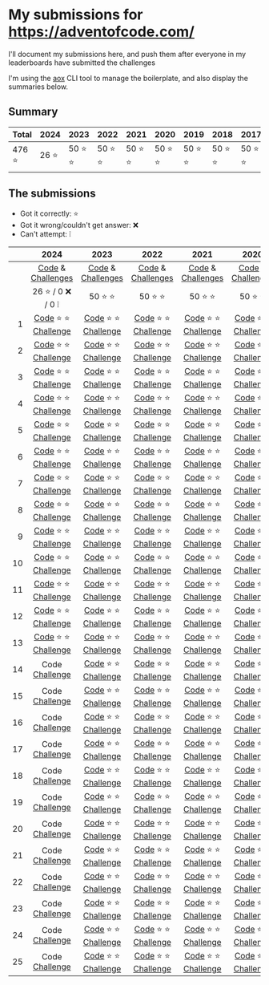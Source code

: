 # My submissions for https://adventofcode.com/

I'll document my submissions here, and push them after everyone in my 
leaderboards have submitted the challenges

I'm using the [aox] CLI tool to manage the boilerplate, and also display the
summaries below.

[aox]: https://github.com/costas-basdekis/aox

## Summary

[//]: # (event-summary-start)

| Total | 2024 | 2023 | 2022 | 2021 | 2020 | 2019 | 2018 | 2017 | 2016 | 2015 |
| --- | --- | --- | --- | --- | --- | --- | --- | --- | --- | --- |
| 476 :star: | 26 :star: | 50 :star: :star: | 50 :star: :star: | 50 :star: :star: | 50 :star: :star: | 50 :star: :star: | 50 :star: :star: | 50 :star: :star: | 50 :star: :star: | 50 :star: :star: |

[//]: # (event-summary-end)

## The submissions

* Got it correctly: :star:
* Got it wrong/couldn't get answer: :x:
* Can't attempt: :grey_exclamation:

[//]: # (submissions-start)

|       | 2024                                                 | 2023                                                 | 2022                                                 | 2021                                                 | 2020                                                 | 2019                                                 | 2018                                                 | 2017                                                 | 2016                                                 | 2015                                                 |
|  ---: | :---:                                                | :---:                                                | :---:                                                | :---:                                                | :---:                                                | :---:                                                | :---:                                                | :---:                                                | :---:                                                | :---:                                                |
|       | [Code][co-24]    &             [Challenges][ch-24]   | [Code][co-23]    &             [Challenges][ch-23]   | [Code][co-22]    &             [Challenges][ch-22]   | [Code][co-21]    &             [Challenges][ch-21]   | [Code][co-20]    &             [Challenges][ch-20]   | [Code][co-19]    &             [Challenges][ch-19]   | [Code][co-18]    &             [Challenges][ch-18]   | [Code][co-17]    &             [Challenges][ch-17]   | [Code][co-16]    &             [Challenges][ch-16]   | [Code][co-15]    &             [Challenges][ch-15]   |
|       | 26 :star: / 0 :x: / 0 :grey_exclamation:             | 50 :star: :star:                                     | 50 :star: :star:                                     | 50 :star: :star:                                     | 50 :star: :star:                                     | 50 :star: :star:                                     | 50 :star: :star:                                     | 50 :star: :star:                                     | 50 :star: :star:                                     | 50 :star: :star:                                     |
|  1    | [Code][co-24-01] :star: :star: [Challenge][ch-24-01] | [Code][co-23-01] :star: :star: [Challenge][ch-23-01] | [Code][co-22-01] :star: :star: [Challenge][ch-22-01] | [Code][co-21-01] :star: :star: [Challenge][ch-21-01] | [Code][co-20-01] :star: :star: [Challenge][ch-20-01] | [Code][co-19-01] :star: :star: [Challenge][ch-19-01] | [Code][co-18-01] :star: :star: [Challenge][ch-18-01] | [Code][co-17-01] :star: :star: [Challenge][ch-17-01] | [Code][co-16-01] :star: :star: [Challenge][ch-16-01] | [Code][co-15-01] :star: :star: [Challenge][ch-15-01] |
|  2    | [Code][co-24-02] :star: :star: [Challenge][ch-24-02] | [Code][co-23-02] :star: :star: [Challenge][ch-23-02] | [Code][co-22-02] :star: :star: [Challenge][ch-22-02] | [Code][co-21-02] :star: :star: [Challenge][ch-21-02] | [Code][co-20-02] :star: :star: [Challenge][ch-20-02] | [Code][co-19-02] :star: :star: [Challenge][ch-19-02] | [Code][co-18-02] :star: :star: [Challenge][ch-18-02] | [Code][co-17-02] :star: :star: [Challenge][ch-17-02] | [Code][co-16-02] :star: :star: [Challenge][ch-16-02] | [Code][co-15-02] :star: :star: [Challenge][ch-15-02] |
|  3    | [Code][co-24-03] :star: :star: [Challenge][ch-24-03] | [Code][co-23-03] :star: :star: [Challenge][ch-23-03] | [Code][co-22-03] :star: :star: [Challenge][ch-22-03] | [Code][co-21-03] :star: :star: [Challenge][ch-21-03] | [Code][co-20-03] :star: :star: [Challenge][ch-20-03] | [Code][co-19-03] :star: :star: [Challenge][ch-19-03] | [Code][co-18-03] :star: :star: [Challenge][ch-18-03] | [Code][co-17-03] :star: :star: [Challenge][ch-17-03] | [Code][co-16-03] :star: :star: [Challenge][ch-16-03] | [Code][co-15-03] :star: :star: [Challenge][ch-15-03] |
|  4    | [Code][co-24-04] :star: :star: [Challenge][ch-24-04] | [Code][co-23-04] :star: :star: [Challenge][ch-23-04] | [Code][co-22-04] :star: :star: [Challenge][ch-22-04] | [Code][co-21-04] :star: :star: [Challenge][ch-21-04] | [Code][co-20-04] :star: :star: [Challenge][ch-20-04] | [Code][co-19-04] :star: :star: [Challenge][ch-19-04] | [Code][co-18-04] :star: :star: [Challenge][ch-18-04] | [Code][co-17-04] :star: :star: [Challenge][ch-17-04] | [Code][co-16-04] :star: :star: [Challenge][ch-16-04] | [Code][co-15-04] :star: :star: [Challenge][ch-15-04] |
|  5    | [Code][co-24-05] :star: :star: [Challenge][ch-24-05] | [Code][co-23-05] :star: :star: [Challenge][ch-23-05] | [Code][co-22-05] :star: :star: [Challenge][ch-22-05] | [Code][co-21-05] :star: :star: [Challenge][ch-21-05] | [Code][co-20-05] :star: :star: [Challenge][ch-20-05] | [Code][co-19-05] :star: :star: [Challenge][ch-19-05] | [Code][co-18-05] :star: :star: [Challenge][ch-18-05] | [Code][co-17-05] :star: :star: [Challenge][ch-17-05] | [Code][co-16-05] :star: :star: [Challenge][ch-16-05] | [Code][co-15-05] :star: :star: [Challenge][ch-15-05] |
|  6    | [Code][co-24-06] :star: :star: [Challenge][ch-24-06] | [Code][co-23-06] :star: :star: [Challenge][ch-23-06] | [Code][co-22-06] :star: :star: [Challenge][ch-22-06] | [Code][co-21-06] :star: :star: [Challenge][ch-21-06] | [Code][co-20-06] :star: :star: [Challenge][ch-20-06] | [Code][co-19-06] :star: :star: [Challenge][ch-19-06] | [Code][co-18-06] :star: :star: [Challenge][ch-18-06] | [Code][co-17-06] :star: :star: [Challenge][ch-17-06] | [Code][co-16-06] :star: :star: [Challenge][ch-16-06] | [Code][co-15-06] :star: :star: [Challenge][ch-15-06] |
|  7    | [Code][co-24-07] :star: :star: [Challenge][ch-24-07] | [Code][co-23-07] :star: :star: [Challenge][ch-23-07] | [Code][co-22-07] :star: :star: [Challenge][ch-22-07] | [Code][co-21-07] :star: :star: [Challenge][ch-21-07] | [Code][co-20-07] :star: :star: [Challenge][ch-20-07] | [Code][co-19-07] :star: :star: [Challenge][ch-19-07] | [Code][co-18-07] :star: :star: [Challenge][ch-18-07] | [Code][co-17-07] :star: :star: [Challenge][ch-17-07] | [Code][co-16-07] :star: :star: [Challenge][ch-16-07] | [Code][co-15-07] :star: :star: [Challenge][ch-15-07] |
|  8    | [Code][co-24-08] :star: :star: [Challenge][ch-24-08] | [Code][co-23-08] :star: :star: [Challenge][ch-23-08] | [Code][co-22-08] :star: :star: [Challenge][ch-22-08] | [Code][co-21-08] :star: :star: [Challenge][ch-21-08] | [Code][co-20-08] :star: :star: [Challenge][ch-20-08] | [Code][co-19-08] :star: :star: [Challenge][ch-19-08] | [Code][co-18-08] :star: :star: [Challenge][ch-18-08] | [Code][co-17-08] :star: :star: [Challenge][ch-17-08] | [Code][co-16-08] :star: :star: [Challenge][ch-16-08] | [Code][co-15-08] :star: :star: [Challenge][ch-15-08] |
|  9    | [Code][co-24-09] :star: :star: [Challenge][ch-24-09] | [Code][co-23-09] :star: :star: [Challenge][ch-23-09] | [Code][co-22-09] :star: :star: [Challenge][ch-22-09] | [Code][co-21-09] :star: :star: [Challenge][ch-21-09] | [Code][co-20-09] :star: :star: [Challenge][ch-20-09] | [Code][co-19-09] :star: :star: [Challenge][ch-19-09] | [Code][co-18-09] :star: :star: [Challenge][ch-18-09] | [Code][co-17-09] :star: :star: [Challenge][ch-17-09] | [Code][co-16-09] :star: :star: [Challenge][ch-16-09] | [Code][co-15-09] :star: :star: [Challenge][ch-15-09] |
| 10    | [Code][co-24-10] :star: :star: [Challenge][ch-24-10] | [Code][co-23-10] :star: :star: [Challenge][ch-23-10] | [Code][co-22-10] :star: :star: [Challenge][ch-22-10] | [Code][co-21-10] :star: :star: [Challenge][ch-21-10] | [Code][co-20-10] :star: :star: [Challenge][ch-20-10] | [Code][co-19-10] :star: :star: [Challenge][ch-19-10] | [Code][co-18-10] :star: :star: [Challenge][ch-18-10] | [Code][co-17-10] :star: :star: [Challenge][ch-17-10] | [Code][co-16-10] :star: :star: [Challenge][ch-16-10] | [Code][co-15-10] :star: :star: [Challenge][ch-15-10] |
| 11    | [Code][co-24-11] :star: :star: [Challenge][ch-24-11] | [Code][co-23-11] :star: :star: [Challenge][ch-23-11] | [Code][co-22-11] :star: :star: [Challenge][ch-22-11] | [Code][co-21-11] :star: :star: [Challenge][ch-21-11] | [Code][co-20-11] :star: :star: [Challenge][ch-20-11] | [Code][co-19-11] :star: :star: [Challenge][ch-19-11] | [Code][co-18-11] :star: :star: [Challenge][ch-18-11] | [Code][co-17-11] :star: :star: [Challenge][ch-17-11] | [Code][co-16-11] :star: :star: [Challenge][ch-16-11] | [Code][co-15-11] :star: :star: [Challenge][ch-15-11] |
| 12    | [Code][co-24-12] :star: :star: [Challenge][ch-24-12] | [Code][co-23-12] :star: :star: [Challenge][ch-23-12] | [Code][co-22-12] :star: :star: [Challenge][ch-22-12] | [Code][co-21-12] :star: :star: [Challenge][ch-21-12] | [Code][co-20-12] :star: :star: [Challenge][ch-20-12] | [Code][co-19-12] :star: :star: [Challenge][ch-19-12] | [Code][co-18-12] :star: :star: [Challenge][ch-18-12] | [Code][co-17-12] :star: :star: [Challenge][ch-17-12] | [Code][co-16-12] :star: :star: [Challenge][ch-16-12] | [Code][co-15-12] :star: :star: [Challenge][ch-15-12] |
| 13    | [Code][co-24-13] :star: :star: [Challenge][ch-24-13] | [Code][co-23-13] :star: :star: [Challenge][ch-23-13] | [Code][co-22-13] :star: :star: [Challenge][ch-22-13] | [Code][co-21-13] :star: :star: [Challenge][ch-21-13] | [Code][co-20-13] :star: :star: [Challenge][ch-20-13] | [Code][co-19-13] :star: :star: [Challenge][ch-19-13] | [Code][co-18-13] :star: :star: [Challenge][ch-18-13] | [Code][co-17-13] :star: :star: [Challenge][ch-17-13] | [Code][co-16-13] :star: :star: [Challenge][ch-16-13] | [Code][co-15-13] :star: :star: [Challenge][ch-15-13] |
| 14    | Code                           [Challenge][ch-24-14] | [Code][co-23-14] :star: :star: [Challenge][ch-23-14] | [Code][co-22-14] :star: :star: [Challenge][ch-22-14] | [Code][co-21-14] :star: :star: [Challenge][ch-21-14] | [Code][co-20-14] :star: :star: [Challenge][ch-20-14] | [Code][co-19-14] :star: :star: [Challenge][ch-19-14] | [Code][co-18-14] :star: :star: [Challenge][ch-18-14] | [Code][co-17-14] :star: :star: [Challenge][ch-17-14] | [Code][co-16-14] :star: :star: [Challenge][ch-16-14] | [Code][co-15-14] :star: :star: [Challenge][ch-15-14] |
| 15    | Code                           [Challenge][ch-24-15] | [Code][co-23-15] :star: :star: [Challenge][ch-23-15] | [Code][co-22-15] :star: :star: [Challenge][ch-22-15] | [Code][co-21-15] :star: :star: [Challenge][ch-21-15] | [Code][co-20-15] :star: :star: [Challenge][ch-20-15] | [Code][co-19-15] :star: :star: [Challenge][ch-19-15] | [Code][co-18-15] :star: :star: [Challenge][ch-18-15] | [Code][co-17-15] :star: :star: [Challenge][ch-17-15] | [Code][co-16-15] :star: :star: [Challenge][ch-16-15] | [Code][co-15-15] :star: :star: [Challenge][ch-15-15] |
| 16    | Code                           [Challenge][ch-24-16] | [Code][co-23-16] :star: :star: [Challenge][ch-23-16] | [Code][co-22-16] :star: :star: [Challenge][ch-22-16] | [Code][co-21-16] :star: :star: [Challenge][ch-21-16] | [Code][co-20-16] :star: :star: [Challenge][ch-20-16] | [Code][co-19-16] :star: :star: [Challenge][ch-19-16] | [Code][co-18-16] :star: :star: [Challenge][ch-18-16] | [Code][co-17-16] :star: :star: [Challenge][ch-17-16] | [Code][co-16-16] :star: :star: [Challenge][ch-16-16] | [Code][co-15-16] :star: :star: [Challenge][ch-15-16] |
| 17    | Code                           [Challenge][ch-24-17] | [Code][co-23-17] :star: :star: [Challenge][ch-23-17] | [Code][co-22-17] :star: :star: [Challenge][ch-22-17] | [Code][co-21-17] :star: :star: [Challenge][ch-21-17] | [Code][co-20-17] :star: :star: [Challenge][ch-20-17] | [Code][co-19-17] :star: :star: [Challenge][ch-19-17] | [Code][co-18-17] :star: :star: [Challenge][ch-18-17] | [Code][co-17-17] :star: :star: [Challenge][ch-17-17] | [Code][co-16-17] :star: :star: [Challenge][ch-16-17] | [Code][co-15-17] :star: :star: [Challenge][ch-15-17] |
| 18    | Code                           [Challenge][ch-24-18] | [Code][co-23-18] :star: :star: [Challenge][ch-23-18] | [Code][co-22-18] :star: :star: [Challenge][ch-22-18] | [Code][co-21-18] :star: :star: [Challenge][ch-21-18] | [Code][co-20-18] :star: :star: [Challenge][ch-20-18] | [Code][co-19-18] :star: :star: [Challenge][ch-19-18] | [Code][co-18-18] :star: :star: [Challenge][ch-18-18] | [Code][co-17-18] :star: :star: [Challenge][ch-17-18] | [Code][co-16-18] :star: :star: [Challenge][ch-16-18] | [Code][co-15-18] :star: :star: [Challenge][ch-15-18] |
| 19    | Code                           [Challenge][ch-24-19] | [Code][co-23-19] :star: :star: [Challenge][ch-23-19] | [Code][co-22-19] :star: :star: [Challenge][ch-22-19] | [Code][co-21-19] :star: :star: [Challenge][ch-21-19] | [Code][co-20-19] :star: :star: [Challenge][ch-20-19] | [Code][co-19-19] :star: :star: [Challenge][ch-19-19] | [Code][co-18-19] :star: :star: [Challenge][ch-18-19] | [Code][co-17-19] :star: :star: [Challenge][ch-17-19] | [Code][co-16-19] :star: :star: [Challenge][ch-16-19] | [Code][co-15-19] :star: :star: [Challenge][ch-15-19] |
| 20    | Code                           [Challenge][ch-24-20] | [Code][co-23-20] :star: :star: [Challenge][ch-23-20] | [Code][co-22-20] :star: :star: [Challenge][ch-22-20] | [Code][co-21-20] :star: :star: [Challenge][ch-21-20] | [Code][co-20-20] :star: :star: [Challenge][ch-20-20] | [Code][co-19-20] :star: :star: [Challenge][ch-19-20] | [Code][co-18-20] :star: :star: [Challenge][ch-18-20] | [Code][co-17-20] :star: :star: [Challenge][ch-17-20] | [Code][co-16-20] :star: :star: [Challenge][ch-16-20] | [Code][co-15-20] :star: :star: [Challenge][ch-15-20] |
| 21    | Code                           [Challenge][ch-24-21] | [Code][co-23-21] :star: :star: [Challenge][ch-23-21] | [Code][co-22-21] :star: :star: [Challenge][ch-22-21] | [Code][co-21-21] :star: :star: [Challenge][ch-21-21] | [Code][co-20-21] :star: :star: [Challenge][ch-20-21] | [Code][co-19-21] :star: :star: [Challenge][ch-19-21] | [Code][co-18-21] :star: :star: [Challenge][ch-18-21] | [Code][co-17-21] :star: :star: [Challenge][ch-17-21] | [Code][co-16-21] :star: :star: [Challenge][ch-16-21] | [Code][co-15-21] :star: :star: [Challenge][ch-15-21] |
| 22    | Code                           [Challenge][ch-24-22] | [Code][co-23-22] :star: :star: [Challenge][ch-23-22] | [Code][co-22-22] :star: :star: [Challenge][ch-22-22] | [Code][co-21-22] :star: :star: [Challenge][ch-21-22] | [Code][co-20-22] :star: :star: [Challenge][ch-20-22] | [Code][co-19-22] :star: :star: [Challenge][ch-19-22] | [Code][co-18-22] :star: :star: [Challenge][ch-18-22] | [Code][co-17-22] :star: :star: [Challenge][ch-17-22] | [Code][co-16-22] :star: :star: [Challenge][ch-16-22] | [Code][co-15-22] :star: :star: [Challenge][ch-15-22] |
| 23    | Code                           [Challenge][ch-24-23] | [Code][co-23-23] :star: :star: [Challenge][ch-23-23] | [Code][co-22-23] :star: :star: [Challenge][ch-22-23] | [Code][co-21-23] :star: :star: [Challenge][ch-21-23] | [Code][co-20-23] :star: :star: [Challenge][ch-20-23] | [Code][co-19-23] :star: :star: [Challenge][ch-19-23] | [Code][co-18-23] :star: :star: [Challenge][ch-18-23] | [Code][co-17-23] :star: :star: [Challenge][ch-17-23] | [Code][co-16-23] :star: :star: [Challenge][ch-16-23] | [Code][co-15-23] :star: :star: [Challenge][ch-15-23] |
| 24    | Code                           [Challenge][ch-24-24] | [Code][co-23-24] :star: :star: [Challenge][ch-23-24] | [Code][co-22-24] :star: :star: [Challenge][ch-22-24] | [Code][co-21-24] :star: :star: [Challenge][ch-21-24] | [Code][co-20-24] :star: :star: [Challenge][ch-20-24] | [Code][co-19-24] :star: :star: [Challenge][ch-19-24] | [Code][co-18-24] :star: :star: [Challenge][ch-18-24] | [Code][co-17-24] :star: :star: [Challenge][ch-17-24] | [Code][co-16-24] :star: :star: [Challenge][ch-16-24] | [Code][co-15-24] :star: :star: [Challenge][ch-15-24] |
| 25    | Code                           [Challenge][ch-24-25] | [Code][co-23-25] :star: :star: [Challenge][ch-23-25] | [Code][co-22-25] :star: :star: [Challenge][ch-22-25] | [Code][co-21-25] :star: :star: [Challenge][ch-21-25] | [Code][co-20-25] :star: :star: [Challenge][ch-20-25] | [Code][co-19-25] :star: :star: [Challenge][ch-19-25] | [Code][co-18-25] :star: :star: [Challenge][ch-18-25] | [Code][co-17-25] :star: :star: [Challenge][ch-17-25] | [Code][co-16-25] :star: :star: [Challenge][ch-16-25] | [Code][co-15-25] :star: :star: [Challenge][ch-15-25] |

[ch-24]: https://adventofcode.com/2024
[co-24]: year_2024
[ch-24-01]: https://adventofcode.com/2024/day/1
[co-24-01]: year_2024/day_01
[ch-24-02]: https://adventofcode.com/2024/day/2
[co-24-02]: year_2024/day_02
[ch-24-03]: https://adventofcode.com/2024/day/3
[co-24-03]: year_2024/day_03
[ch-24-04]: https://adventofcode.com/2024/day/4
[co-24-04]: year_2024/day_04
[ch-24-05]: https://adventofcode.com/2024/day/5
[co-24-05]: year_2024/day_05
[ch-24-06]: https://adventofcode.com/2024/day/6
[co-24-06]: year_2024/day_06
[ch-24-07]: https://adventofcode.com/2024/day/7
[co-24-07]: year_2024/day_07
[ch-24-08]: https://adventofcode.com/2024/day/8
[co-24-08]: year_2024/day_08
[ch-24-09]: https://adventofcode.com/2024/day/9
[co-24-09]: year_2024/day_09
[ch-24-10]: https://adventofcode.com/2024/day/10
[co-24-10]: year_2024/day_10
[ch-24-11]: https://adventofcode.com/2024/day/11
[co-24-11]: year_2024/day_11
[ch-24-12]: https://adventofcode.com/2024/day/12
[co-24-12]: year_2024/day_12
[ch-24-13]: https://adventofcode.com/2024/day/13
[co-24-13]: year_2024/day_13
[ch-24-14]: https://adventofcode.com/2024/day/14
[co-24-14]: year_2024/day_14
[ch-24-15]: https://adventofcode.com/2024/day/15
[co-24-15]: year_2024/day_15
[ch-24-16]: https://adventofcode.com/2024/day/16
[co-24-16]: year_2024/day_16
[ch-24-17]: https://adventofcode.com/2024/day/17
[co-24-17]: year_2024/day_17
[ch-24-18]: https://adventofcode.com/2024/day/18
[co-24-18]: year_2024/day_18
[ch-24-19]: https://adventofcode.com/2024/day/19
[co-24-19]: year_2024/day_19
[ch-24-20]: https://adventofcode.com/2024/day/20
[co-24-20]: year_2024/day_20
[ch-24-21]: https://adventofcode.com/2024/day/21
[co-24-21]: year_2024/day_21
[ch-24-22]: https://adventofcode.com/2024/day/22
[co-24-22]: year_2024/day_22
[ch-24-23]: https://adventofcode.com/2024/day/23
[co-24-23]: year_2024/day_23
[ch-24-24]: https://adventofcode.com/2024/day/24
[co-24-24]: year_2024/day_24
[ch-24-25]: https://adventofcode.com/2024/day/25
[co-24-25]: year_2024/day_25

[ch-23]: https://adventofcode.com/2023
[co-23]: year_2023
[ch-23-01]: https://adventofcode.com/2023/day/1
[co-23-01]: year_2023/day_01
[ch-23-02]: https://adventofcode.com/2023/day/2
[co-23-02]: year_2023/day_02
[ch-23-03]: https://adventofcode.com/2023/day/3
[co-23-03]: year_2023/day_03
[ch-23-04]: https://adventofcode.com/2023/day/4
[co-23-04]: year_2023/day_04
[ch-23-05]: https://adventofcode.com/2023/day/5
[co-23-05]: year_2023/day_05
[ch-23-06]: https://adventofcode.com/2023/day/6
[co-23-06]: year_2023/day_06
[ch-23-07]: https://adventofcode.com/2023/day/7
[co-23-07]: year_2023/day_07
[ch-23-08]: https://adventofcode.com/2023/day/8
[co-23-08]: year_2023/day_08
[ch-23-09]: https://adventofcode.com/2023/day/9
[co-23-09]: year_2023/day_09
[ch-23-10]: https://adventofcode.com/2023/day/10
[co-23-10]: year_2023/day_10
[ch-23-11]: https://adventofcode.com/2023/day/11
[co-23-11]: year_2023/day_11
[ch-23-12]: https://adventofcode.com/2023/day/12
[co-23-12]: year_2023/day_12
[ch-23-13]: https://adventofcode.com/2023/day/13
[co-23-13]: year_2023/day_13
[ch-23-14]: https://adventofcode.com/2023/day/14
[co-23-14]: year_2023/day_14
[ch-23-15]: https://adventofcode.com/2023/day/15
[co-23-15]: year_2023/day_15
[ch-23-16]: https://adventofcode.com/2023/day/16
[co-23-16]: year_2023/day_16
[ch-23-17]: https://adventofcode.com/2023/day/17
[co-23-17]: year_2023/day_17
[ch-23-18]: https://adventofcode.com/2023/day/18
[co-23-18]: year_2023/day_18
[ch-23-19]: https://adventofcode.com/2023/day/19
[co-23-19]: year_2023/day_19
[ch-23-20]: https://adventofcode.com/2023/day/20
[co-23-20]: year_2023/day_20
[ch-23-21]: https://adventofcode.com/2023/day/21
[co-23-21]: year_2023/day_21
[ch-23-22]: https://adventofcode.com/2023/day/22
[co-23-22]: year_2023/day_22
[ch-23-23]: https://adventofcode.com/2023/day/23
[co-23-23]: year_2023/day_23
[ch-23-24]: https://adventofcode.com/2023/day/24
[co-23-24]: year_2023/day_24
[ch-23-25]: https://adventofcode.com/2023/day/25
[co-23-25]: year_2023/day_25

[ch-22]: https://adventofcode.com/2022
[co-22]: year_2022
[ch-22-01]: https://adventofcode.com/2022/day/1
[co-22-01]: year_2022/day_01
[ch-22-02]: https://adventofcode.com/2022/day/2
[co-22-02]: year_2022/day_02
[ch-22-03]: https://adventofcode.com/2022/day/3
[co-22-03]: year_2022/day_03
[ch-22-04]: https://adventofcode.com/2022/day/4
[co-22-04]: year_2022/day_04
[ch-22-05]: https://adventofcode.com/2022/day/5
[co-22-05]: year_2022/day_05
[ch-22-06]: https://adventofcode.com/2022/day/6
[co-22-06]: year_2022/day_06
[ch-22-07]: https://adventofcode.com/2022/day/7
[co-22-07]: year_2022/day_07
[ch-22-08]: https://adventofcode.com/2022/day/8
[co-22-08]: year_2022/day_08
[ch-22-09]: https://adventofcode.com/2022/day/9
[co-22-09]: year_2022/day_09
[ch-22-10]: https://adventofcode.com/2022/day/10
[co-22-10]: year_2022/day_10
[ch-22-11]: https://adventofcode.com/2022/day/11
[co-22-11]: year_2022/day_11
[ch-22-12]: https://adventofcode.com/2022/day/12
[co-22-12]: year_2022/day_12
[ch-22-13]: https://adventofcode.com/2022/day/13
[co-22-13]: year_2022/day_13
[ch-22-14]: https://adventofcode.com/2022/day/14
[co-22-14]: year_2022/day_14
[ch-22-15]: https://adventofcode.com/2022/day/15
[co-22-15]: year_2022/day_15
[ch-22-16]: https://adventofcode.com/2022/day/16
[co-22-16]: year_2022/day_16
[ch-22-17]: https://adventofcode.com/2022/day/17
[co-22-17]: year_2022/day_17
[ch-22-18]: https://adventofcode.com/2022/day/18
[co-22-18]: year_2022/day_18
[ch-22-19]: https://adventofcode.com/2022/day/19
[co-22-19]: year_2022/day_19
[ch-22-20]: https://adventofcode.com/2022/day/20
[co-22-20]: year_2022/day_20
[ch-22-21]: https://adventofcode.com/2022/day/21
[co-22-21]: year_2022/day_21
[ch-22-22]: https://adventofcode.com/2022/day/22
[co-22-22]: year_2022/day_22
[ch-22-23]: https://adventofcode.com/2022/day/23
[co-22-23]: year_2022/day_23
[ch-22-24]: https://adventofcode.com/2022/day/24
[co-22-24]: year_2022/day_24
[ch-22-25]: https://adventofcode.com/2022/day/25
[co-22-25]: year_2022/day_25

[ch-21]: https://adventofcode.com/2021
[co-21]: year_2021
[ch-21-01]: https://adventofcode.com/2021/day/1
[co-21-01]: year_2021/day_01
[ch-21-02]: https://adventofcode.com/2021/day/2
[co-21-02]: year_2021/day_02
[ch-21-03]: https://adventofcode.com/2021/day/3
[co-21-03]: year_2021/day_03
[ch-21-04]: https://adventofcode.com/2021/day/4
[co-21-04]: year_2021/day_04
[ch-21-05]: https://adventofcode.com/2021/day/5
[co-21-05]: year_2021/day_05
[ch-21-06]: https://adventofcode.com/2021/day/6
[co-21-06]: year_2021/day_06
[ch-21-07]: https://adventofcode.com/2021/day/7
[co-21-07]: year_2021/day_07
[ch-21-08]: https://adventofcode.com/2021/day/8
[co-21-08]: year_2021/day_08
[ch-21-09]: https://adventofcode.com/2021/day/9
[co-21-09]: year_2021/day_09
[ch-21-10]: https://adventofcode.com/2021/day/10
[co-21-10]: year_2021/day_10
[ch-21-11]: https://adventofcode.com/2021/day/11
[co-21-11]: year_2021/day_11
[ch-21-12]: https://adventofcode.com/2021/day/12
[co-21-12]: year_2021/day_12
[ch-21-13]: https://adventofcode.com/2021/day/13
[co-21-13]: year_2021/day_13
[ch-21-14]: https://adventofcode.com/2021/day/14
[co-21-14]: year_2021/day_14
[ch-21-15]: https://adventofcode.com/2021/day/15
[co-21-15]: year_2021/day_15
[ch-21-16]: https://adventofcode.com/2021/day/16
[co-21-16]: year_2021/day_16
[ch-21-17]: https://adventofcode.com/2021/day/17
[co-21-17]: year_2021/day_17
[ch-21-18]: https://adventofcode.com/2021/day/18
[co-21-18]: year_2021/day_18
[ch-21-19]: https://adventofcode.com/2021/day/19
[co-21-19]: year_2021/day_19
[ch-21-20]: https://adventofcode.com/2021/day/20
[co-21-20]: year_2021/day_20
[ch-21-21]: https://adventofcode.com/2021/day/21
[co-21-21]: year_2021/day_21
[ch-21-22]: https://adventofcode.com/2021/day/22
[co-21-22]: year_2021/day_22
[ch-21-23]: https://adventofcode.com/2021/day/23
[co-21-23]: year_2021/day_23
[ch-21-24]: https://adventofcode.com/2021/day/24
[co-21-24]: year_2021/day_24
[ch-21-25]: https://adventofcode.com/2021/day/25
[co-21-25]: year_2021/day_25

[ch-20]: https://adventofcode.com/2020
[co-20]: year_2020
[ch-20-01]: https://adventofcode.com/2020/day/1
[co-20-01]: year_2020/day_01
[ch-20-02]: https://adventofcode.com/2020/day/2
[co-20-02]: year_2020/day_02
[ch-20-03]: https://adventofcode.com/2020/day/3
[co-20-03]: year_2020/day_03
[ch-20-04]: https://adventofcode.com/2020/day/4
[co-20-04]: year_2020/day_04
[ch-20-05]: https://adventofcode.com/2020/day/5
[co-20-05]: year_2020/day_05
[ch-20-06]: https://adventofcode.com/2020/day/6
[co-20-06]: year_2020/day_06
[ch-20-07]: https://adventofcode.com/2020/day/7
[co-20-07]: year_2020/day_07
[ch-20-08]: https://adventofcode.com/2020/day/8
[co-20-08]: year_2020/day_08
[ch-20-09]: https://adventofcode.com/2020/day/9
[co-20-09]: year_2020/day_09
[ch-20-10]: https://adventofcode.com/2020/day/10
[co-20-10]: year_2020/day_10
[ch-20-11]: https://adventofcode.com/2020/day/11
[co-20-11]: year_2020/day_11
[ch-20-12]: https://adventofcode.com/2020/day/12
[co-20-12]: year_2020/day_12
[ch-20-13]: https://adventofcode.com/2020/day/13
[co-20-13]: year_2020/day_13
[ch-20-14]: https://adventofcode.com/2020/day/14
[co-20-14]: year_2020/day_14
[ch-20-15]: https://adventofcode.com/2020/day/15
[co-20-15]: year_2020/day_15
[ch-20-16]: https://adventofcode.com/2020/day/16
[co-20-16]: year_2020/day_16
[ch-20-17]: https://adventofcode.com/2020/day/17
[co-20-17]: year_2020/day_17
[ch-20-18]: https://adventofcode.com/2020/day/18
[co-20-18]: year_2020/day_18
[ch-20-19]: https://adventofcode.com/2020/day/19
[co-20-19]: year_2020/day_19
[ch-20-20]: https://adventofcode.com/2020/day/20
[co-20-20]: year_2020/day_20
[ch-20-21]: https://adventofcode.com/2020/day/21
[co-20-21]: year_2020/day_21
[ch-20-22]: https://adventofcode.com/2020/day/22
[co-20-22]: year_2020/day_22
[ch-20-23]: https://adventofcode.com/2020/day/23
[co-20-23]: year_2020/day_23
[ch-20-24]: https://adventofcode.com/2020/day/24
[co-20-24]: year_2020/day_24
[ch-20-25]: https://adventofcode.com/2020/day/25
[co-20-25]: year_2020/day_25

[ch-19]: https://adventofcode.com/2019
[co-19]: year_2019
[ch-19-01]: https://adventofcode.com/2019/day/1
[co-19-01]: year_2019/day_01
[ch-19-02]: https://adventofcode.com/2019/day/2
[co-19-02]: year_2019/day_02
[ch-19-03]: https://adventofcode.com/2019/day/3
[co-19-03]: year_2019/day_03
[ch-19-04]: https://adventofcode.com/2019/day/4
[co-19-04]: year_2019/day_04
[ch-19-05]: https://adventofcode.com/2019/day/5
[co-19-05]: year_2019/day_05
[ch-19-06]: https://adventofcode.com/2019/day/6
[co-19-06]: year_2019/day_06
[ch-19-07]: https://adventofcode.com/2019/day/7
[co-19-07]: year_2019/day_07
[ch-19-08]: https://adventofcode.com/2019/day/8
[co-19-08]: year_2019/day_08
[ch-19-09]: https://adventofcode.com/2019/day/9
[co-19-09]: year_2019/day_09
[ch-19-10]: https://adventofcode.com/2019/day/10
[co-19-10]: year_2019/day_10
[ch-19-11]: https://adventofcode.com/2019/day/11
[co-19-11]: year_2019/day_11
[ch-19-12]: https://adventofcode.com/2019/day/12
[co-19-12]: year_2019/day_12
[ch-19-13]: https://adventofcode.com/2019/day/13
[co-19-13]: year_2019/day_13
[ch-19-14]: https://adventofcode.com/2019/day/14
[co-19-14]: year_2019/day_14
[ch-19-15]: https://adventofcode.com/2019/day/15
[co-19-15]: year_2019/day_15
[ch-19-16]: https://adventofcode.com/2019/day/16
[co-19-16]: year_2019/day_16
[ch-19-17]: https://adventofcode.com/2019/day/17
[co-19-17]: year_2019/day_17
[ch-19-18]: https://adventofcode.com/2019/day/18
[co-19-18]: year_2019/day_18
[ch-19-19]: https://adventofcode.com/2019/day/19
[co-19-19]: year_2019/day_19
[ch-19-20]: https://adventofcode.com/2019/day/20
[co-19-20]: year_2019/day_20
[ch-19-21]: https://adventofcode.com/2019/day/21
[co-19-21]: year_2019/day_21
[ch-19-22]: https://adventofcode.com/2019/day/22
[co-19-22]: year_2019/day_22
[ch-19-23]: https://adventofcode.com/2019/day/23
[co-19-23]: year_2019/day_23
[ch-19-24]: https://adventofcode.com/2019/day/24
[co-19-24]: year_2019/day_24
[ch-19-25]: https://adventofcode.com/2019/day/25
[co-19-25]: year_2019/day_25

[ch-18]: https://adventofcode.com/2018
[co-18]: year_2018
[ch-18-01]: https://adventofcode.com/2018/day/1
[co-18-01]: year_2018/day_01
[ch-18-02]: https://adventofcode.com/2018/day/2
[co-18-02]: year_2018/day_02
[ch-18-03]: https://adventofcode.com/2018/day/3
[co-18-03]: year_2018/day_03
[ch-18-04]: https://adventofcode.com/2018/day/4
[co-18-04]: year_2018/day_04
[ch-18-05]: https://adventofcode.com/2018/day/5
[co-18-05]: year_2018/day_05
[ch-18-06]: https://adventofcode.com/2018/day/6
[co-18-06]: year_2018/day_06
[ch-18-07]: https://adventofcode.com/2018/day/7
[co-18-07]: year_2018/day_07
[ch-18-08]: https://adventofcode.com/2018/day/8
[co-18-08]: year_2018/day_08
[ch-18-09]: https://adventofcode.com/2018/day/9
[co-18-09]: year_2018/day_09
[ch-18-10]: https://adventofcode.com/2018/day/10
[co-18-10]: year_2018/day_10
[ch-18-11]: https://adventofcode.com/2018/day/11
[co-18-11]: year_2018/day_11
[ch-18-12]: https://adventofcode.com/2018/day/12
[co-18-12]: year_2018/day_12
[ch-18-13]: https://adventofcode.com/2018/day/13
[co-18-13]: year_2018/day_13
[ch-18-14]: https://adventofcode.com/2018/day/14
[co-18-14]: year_2018/day_14
[ch-18-15]: https://adventofcode.com/2018/day/15
[co-18-15]: year_2018/day_15
[ch-18-16]: https://adventofcode.com/2018/day/16
[co-18-16]: year_2018/day_16
[ch-18-17]: https://adventofcode.com/2018/day/17
[co-18-17]: year_2018/day_17
[ch-18-18]: https://adventofcode.com/2018/day/18
[co-18-18]: year_2018/day_18
[ch-18-19]: https://adventofcode.com/2018/day/19
[co-18-19]: year_2018/day_19
[ch-18-20]: https://adventofcode.com/2018/day/20
[co-18-20]: year_2018/day_20
[ch-18-21]: https://adventofcode.com/2018/day/21
[co-18-21]: year_2018/day_21
[ch-18-22]: https://adventofcode.com/2018/day/22
[co-18-22]: year_2018/day_22
[ch-18-23]: https://adventofcode.com/2018/day/23
[co-18-23]: year_2018/day_23
[ch-18-24]: https://adventofcode.com/2018/day/24
[co-18-24]: year_2018/day_24
[ch-18-25]: https://adventofcode.com/2018/day/25
[co-18-25]: year_2018/day_25

[ch-17]: https://adventofcode.com/2017
[co-17]: year_2017
[ch-17-01]: https://adventofcode.com/2017/day/1
[co-17-01]: year_2017/day_01
[ch-17-02]: https://adventofcode.com/2017/day/2
[co-17-02]: year_2017/day_02
[ch-17-03]: https://adventofcode.com/2017/day/3
[co-17-03]: year_2017/day_03
[ch-17-04]: https://adventofcode.com/2017/day/4
[co-17-04]: year_2017/day_04
[ch-17-05]: https://adventofcode.com/2017/day/5
[co-17-05]: year_2017/day_05
[ch-17-06]: https://adventofcode.com/2017/day/6
[co-17-06]: year_2017/day_06
[ch-17-07]: https://adventofcode.com/2017/day/7
[co-17-07]: year_2017/day_07
[ch-17-08]: https://adventofcode.com/2017/day/8
[co-17-08]: year_2017/day_08
[ch-17-09]: https://adventofcode.com/2017/day/9
[co-17-09]: year_2017/day_09
[ch-17-10]: https://adventofcode.com/2017/day/10
[co-17-10]: year_2017/day_10
[ch-17-11]: https://adventofcode.com/2017/day/11
[co-17-11]: year_2017/day_11
[ch-17-12]: https://adventofcode.com/2017/day/12
[co-17-12]: year_2017/day_12
[ch-17-13]: https://adventofcode.com/2017/day/13
[co-17-13]: year_2017/day_13
[ch-17-14]: https://adventofcode.com/2017/day/14
[co-17-14]: year_2017/day_14
[ch-17-15]: https://adventofcode.com/2017/day/15
[co-17-15]: year_2017/day_15
[ch-17-16]: https://adventofcode.com/2017/day/16
[co-17-16]: year_2017/day_16
[ch-17-17]: https://adventofcode.com/2017/day/17
[co-17-17]: year_2017/day_17
[ch-17-18]: https://adventofcode.com/2017/day/18
[co-17-18]: year_2017/day_18
[ch-17-19]: https://adventofcode.com/2017/day/19
[co-17-19]: year_2017/day_19
[ch-17-20]: https://adventofcode.com/2017/day/20
[co-17-20]: year_2017/day_20
[ch-17-21]: https://adventofcode.com/2017/day/21
[co-17-21]: year_2017/day_21
[ch-17-22]: https://adventofcode.com/2017/day/22
[co-17-22]: year_2017/day_22
[ch-17-23]: https://adventofcode.com/2017/day/23
[co-17-23]: year_2017/day_23
[ch-17-24]: https://adventofcode.com/2017/day/24
[co-17-24]: year_2017/day_24
[ch-17-25]: https://adventofcode.com/2017/day/25
[co-17-25]: year_2017/day_25

[ch-16]: https://adventofcode.com/2016
[co-16]: year_2016
[ch-16-01]: https://adventofcode.com/2016/day/1
[co-16-01]: year_2016/day_01
[ch-16-02]: https://adventofcode.com/2016/day/2
[co-16-02]: year_2016/day_02
[ch-16-03]: https://adventofcode.com/2016/day/3
[co-16-03]: year_2016/day_03
[ch-16-04]: https://adventofcode.com/2016/day/4
[co-16-04]: year_2016/day_04
[ch-16-05]: https://adventofcode.com/2016/day/5
[co-16-05]: year_2016/day_05
[ch-16-06]: https://adventofcode.com/2016/day/6
[co-16-06]: year_2016/day_06
[ch-16-07]: https://adventofcode.com/2016/day/7
[co-16-07]: year_2016/day_07
[ch-16-08]: https://adventofcode.com/2016/day/8
[co-16-08]: year_2016/day_08
[ch-16-09]: https://adventofcode.com/2016/day/9
[co-16-09]: year_2016/day_09
[ch-16-10]: https://adventofcode.com/2016/day/10
[co-16-10]: year_2016/day_10
[ch-16-11]: https://adventofcode.com/2016/day/11
[co-16-11]: year_2016/day_11
[ch-16-12]: https://adventofcode.com/2016/day/12
[co-16-12]: year_2016/day_12
[ch-16-13]: https://adventofcode.com/2016/day/13
[co-16-13]: year_2016/day_13
[ch-16-14]: https://adventofcode.com/2016/day/14
[co-16-14]: year_2016/day_14
[ch-16-15]: https://adventofcode.com/2016/day/15
[co-16-15]: year_2016/day_15
[ch-16-16]: https://adventofcode.com/2016/day/16
[co-16-16]: year_2016/day_16
[ch-16-17]: https://adventofcode.com/2016/day/17
[co-16-17]: year_2016/day_17
[ch-16-18]: https://adventofcode.com/2016/day/18
[co-16-18]: year_2016/day_18
[ch-16-19]: https://adventofcode.com/2016/day/19
[co-16-19]: year_2016/day_19
[ch-16-20]: https://adventofcode.com/2016/day/20
[co-16-20]: year_2016/day_20
[ch-16-21]: https://adventofcode.com/2016/day/21
[co-16-21]: year_2016/day_21
[ch-16-22]: https://adventofcode.com/2016/day/22
[co-16-22]: year_2016/day_22
[ch-16-23]: https://adventofcode.com/2016/day/23
[co-16-23]: year_2016/day_23
[ch-16-24]: https://adventofcode.com/2016/day/24
[co-16-24]: year_2016/day_24
[ch-16-25]: https://adventofcode.com/2016/day/25
[co-16-25]: year_2016/day_25

[ch-15]: https://adventofcode.com/2015
[co-15]: year_2015
[ch-15-01]: https://adventofcode.com/2015/day/1
[co-15-01]: year_2015/day_01
[ch-15-02]: https://adventofcode.com/2015/day/2
[co-15-02]: year_2015/day_02
[ch-15-03]: https://adventofcode.com/2015/day/3
[co-15-03]: year_2015/day_03
[ch-15-04]: https://adventofcode.com/2015/day/4
[co-15-04]: year_2015/day_04
[ch-15-05]: https://adventofcode.com/2015/day/5
[co-15-05]: year_2015/day_05
[ch-15-06]: https://adventofcode.com/2015/day/6
[co-15-06]: year_2015/day_06
[ch-15-07]: https://adventofcode.com/2015/day/7
[co-15-07]: year_2015/day_07
[ch-15-08]: https://adventofcode.com/2015/day/8
[co-15-08]: year_2015/day_08
[ch-15-09]: https://adventofcode.com/2015/day/9
[co-15-09]: year_2015/day_09
[ch-15-10]: https://adventofcode.com/2015/day/10
[co-15-10]: year_2015/day_10
[ch-15-11]: https://adventofcode.com/2015/day/11
[co-15-11]: year_2015/day_11
[ch-15-12]: https://adventofcode.com/2015/day/12
[co-15-12]: year_2015/day_12
[ch-15-13]: https://adventofcode.com/2015/day/13
[co-15-13]: year_2015/day_13
[ch-15-14]: https://adventofcode.com/2015/day/14
[co-15-14]: year_2015/day_14
[ch-15-15]: https://adventofcode.com/2015/day/15
[co-15-15]: year_2015/day_15
[ch-15-16]: https://adventofcode.com/2015/day/16
[co-15-16]: year_2015/day_16
[ch-15-17]: https://adventofcode.com/2015/day/17
[co-15-17]: year_2015/day_17
[ch-15-18]: https://adventofcode.com/2015/day/18
[co-15-18]: year_2015/day_18
[ch-15-19]: https://adventofcode.com/2015/day/19
[co-15-19]: year_2015/day_19
[ch-15-20]: https://adventofcode.com/2015/day/20
[co-15-20]: year_2015/day_20
[ch-15-21]: https://adventofcode.com/2015/day/21
[co-15-21]: year_2015/day_21
[ch-15-22]: https://adventofcode.com/2015/day/22
[co-15-22]: year_2015/day_22
[ch-15-23]: https://adventofcode.com/2015/day/23
[co-15-23]: year_2015/day_23
[ch-15-24]: https://adventofcode.com/2015/day/24
[co-15-24]: year_2015/day_24
[ch-15-25]: https://adventofcode.com/2015/day/25
[co-15-25]: year_2015/day_25

[//]: # (submissions-end)
